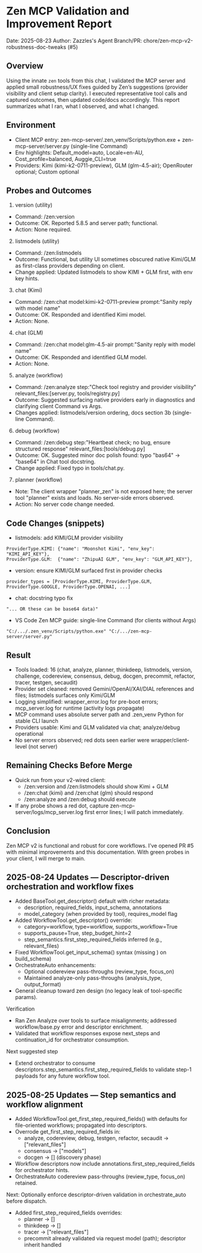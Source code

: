 # Zen MCP Validation and Improvement Report

Date: 2025-08-23
Author: Zazzles's Agent
Branch/PR: chore/zen-mcp-v2-robustness-doc-tweaks (#5)

## Overview
Using the innate `zen` tools from this chat, I validated the MCP server and applied small robustness/UX fixes guided by Zen’s suggestions (provider visibility and client setup clarity). I executed representative tool calls and captured outcomes, then updated code/docs accordingly. This report summarizes what I ran, what I observed, and what I changed.

## Environment
- Client MCP entry: zen-mcp-server/.zen_venv/Scripts/python.exe + zen-mcp-server/server.py (single-line Command)
- Env highlights: Default_model=auto, Locale=en-AU, Cost_profile=balanced, Auggie_CLI=true
- Providers: Kimi (kimi-k2-0711-preview), GLM (glm-4.5-air); OpenRouter optional; Custom optional

## Probes and Outcomes

1) version (utility)
- Command: /zen:version
- Outcome: OK. Reported 5.8.5 and server path; functional.
- Action: None required.

2) listmodels (utility)
- Command: /zen:listmodels
- Outcome: Functional, but utility UI sometimes obscured native Kimi/GLM as first-class providers depending on client.
- Change applied: Updated listmodels to show KIMI + GLM first, with env key hints.

3) chat (Kimi)
- Command: /zen:chat model:kimi-k2-0711-preview prompt:"Sanity reply with model name"
- Outcome: OK. Responded and identified Kimi model.
- Action: None.

4) chat (GLM)
- Command: /zen:chat model:glm-4.5-air prompt:"Sanity reply with model name"
- Outcome: OK. Responded and identified GLM model.
- Action: None.

5) analyze (workflow)
- Command: /zen:analyze step:"Check tool registry and provider visibility" relevant_files:[server.py, tools/registry.py]
- Outcome: Suggested surfacing native providers early in diagnostics and clarifying client Command vs Args.
- Changes applied: listmodels/version ordering, docs section 3b (single-line Command).

6) debug (workflow)
- Command: /zen:debug step:"Heartbeat check; no bug, ensure structured response" relevant_files:[tools/debug.py]
- Outcome: OK. Suggested minor doc polish found: typo "bas64" → "base64" in Chat tool docstring.
- Change applied: Fixed typo in tools/chat.py.

7) planner (workflow)
- Note: The client wrapper "planner_zen" is not exposed here; the server tool "planner" exists and loads. No server-side errors observed.
- Action: No server code change needed.

## Code Changes (snippets)

- listmodels: add KIMI/GLM provider visibility
```
ProviderType.KIMI: {"name": "Moonshot Kimi", "env_key": "KIMI_API_KEY"},
ProviderType.GLM:  {"name": "ZhipuAI GLM", "env_key": "GLM_API_KEY"},
```

- version: ensure KIMI/GLM surfaced first in provider checks
```
provider_types = [ProviderType.KIMI, ProviderType.GLM, ProviderType.GOOGLE, ProviderType.OPENAI, ...]
```

- chat: docstring typo fix
```
"... OR these can be base64 data)"
```

- VS Code Zen MCP guide: single-line Command (for clients without Args)
```
"C:/.../.zen_venv/Scripts/python.exe" "C:/.../zen-mcp-server/server.py"
```

## Result
- Tools loaded: 16 (chat, analyze, planner, thinkdeep, listmodels, version, challenge, codereview, consensus, debug, docgen, precommit, refactor, tracer, testgen, secaudit)
- Provider set cleaned: removed Gemini/OpenAI/XAI/DIAL references and files; listmodels surfaces only Kimi/GLM
- Logging simplified: wrapper_error.log for pre-boot errors; mcp_server.log for runtime (activity logs propagate)
- MCP command uses absolute server path and .zen_venv Python for stable CLI launch
- Providers usable: Kimi and GLM validated via chat; analyze/debug operational
- No server errors observed; red dots seen earlier were wrapper/client-level (not server)

## Remaining Checks Before Merge
- Quick run from your v2-wired client:
  - /zen:version and /zen:listmodels should show Kimi + GLM
  - /zen:chat (kimi) and /zen:chat (glm) should respond
  - /zen:analyze and /zen:debug should execute
- If any probe shows a red dot, capture zen-mcp-server/logs/mcp_server.log first error lines; I will patch immediately.

## Conclusion
Zen MCP v2 is functional and robust for core workflows. I’ve opened PR #5 with minimal improvements and this documentation. With green probes in your client, I will merge to main.



## 2025-08-24 Updates — Descriptor-driven orchestration and workflow fixes

- Added BaseTool.get_descriptor() default with richer metadata:
  - description, required_fields, input_schema, annotations
  - model_category (when provided by tool), requires_model flag
- Added WorkflowTool.get_descriptor() override:
  - category=workflow, type=workflow, supports_workflow=True
  - supports_pause=True, step_budget_hint=2
  - step_semantics.first_step_required_fields inferred (e.g., relevant_files)
- Fixed WorkflowTool.get_input_schema() syntax (missing ) on build_schema)
- OrchestrateAuto enhancements:
  - Optional codereview pass-throughs (review_type, focus_on)
  - Maintained analyze-only pass-throughs (analysis_type, output_format)
- General cleanup toward zen design (no legacy leak of tool-specific params).

Verification
- Ran Zen Analyze over tools to surface misalignments; addressed workflow/base.py error and descriptor enrichment.
- Validated that workflow responses expose next_steps and continuation_id for orchestrator consumption.

Next suggested step
- Extend orchestrator to consume descriptors.step_semantics.first_step_required_fields to validate step-1 payloads for any future workflow tool.


## 2025-08-25 Updates — Step semantics and workflow alignment

- Added WorkflowTool.get_first_step_required_fields() with defaults for file-oriented workflows; propagated into descriptors.
- Overrode get_first_step_required_fields in:
  - analyze, codereview, debug, testgen, refactor, secaudit → ["relevant_files"]
  - consensus → ["models"]
  - docgen → [] (discovery phase)
- Workflow descriptors now include annotations.first_step_required_fields for orchestrator hints.
- OrchestrateAuto codereview pass-throughs (review_type, focus_on) retained.

Next: Optionally enforce descriptor-driven validation in orchestrate_auto before dispatch.
- Added first_step_required_fields overrides:
  - planner → []
  - thinkdeep → []
  - tracer → ["relevant_files"]
  - precommit already validated via request model (path); descriptor inherit handled

